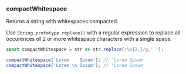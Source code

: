 ### compactWhitespace

Returns a string with whitespaces compacted.

Use `String.prototype.replace()` with a regular expression to replace all occurences of 2 or more whitespace characters with a single space.

```js
const compactWhitespace = str => str.replace(/\s{2,}/g,' ');
```

```js
compactWhitespace('Lorem    Ipsum'); // 'Lorem Ipsum'
compactWhitespace('Lorem \n Ipsum'); // 'Lorem Ipsum'
```
